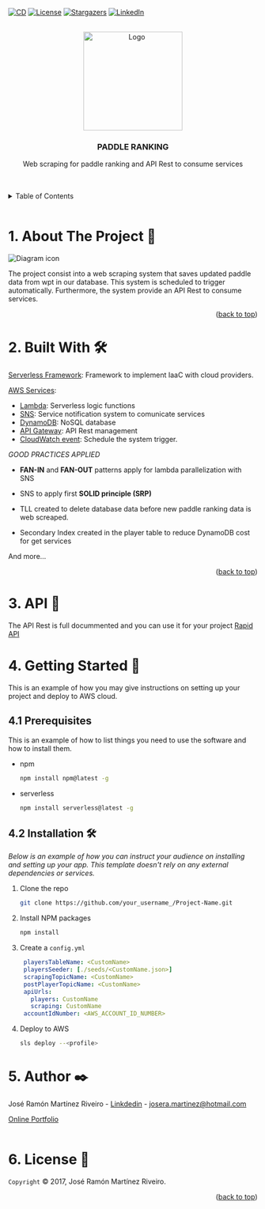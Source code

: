 <div id="top"></div>

<!-- PROJECT SHIELDS -->
[![CD][deploy-shield]][deploy-url]
[![License][license-shield]][license-url]
[![Stargazers][stars-shield]][stars-url]
[![LinkedIn][linkedin-shield]][linkedin-url]



<!-- PROJECT LOGO -->
<br />
<div align="center">
  <a href="https://github.com/othneildrew/Best-README-Template">
    <img src="https://drive.google.com/uc?export=view&id=1twqwlJ7k7Xu5C9JO9uwUjVlc5OJO109x" alt="Logo" width="200" >
  </a>

  <h3 align="center">PADDLE RANKING</h3>

  <p align="center">
    Web scraping for paddle ranking and API Rest to consume services
    <br />
    <br />
    <br />
  </p>
</div>

<!-- TABLE OF CONTENTS -->
<details>
  <summary>Table of Contents</summary>
  <ol>
    <li><a href="#about-the-project">About The Project</a></li>
    <li><a href="#built-with">Built With</a></li>
    <li><a href="#api-usage">API Usage</a></li>
    <li>
      <a href="#getting-started">Getting Started</a>
      <ul>
        <li><a href="#prerequisites">Prerequisites</a></li>
        <li><a href="#installation">Installation</a></li>
      </ul>
    </li>
    <li><a href="#author">Author</a></li>
    <li><a href="#license">License</a></li>
  </ol>
</details>

<br>

<!-- ABOUT THE PROJECT -->
# 1. About The Project 📢


 <img src="https://drive.google.com/uc?export=view&id=17ELf6JuMo1UeXZ2_fL_9pEMmUkbi3mwg" alt="Diagram icon">

</br>

The project consist into a  web scraping system that saves updated paddle data from wpt in our database. This system is scheduled to trigger automatically. Furthermore, the system provide an API Rest to consume services.

<p align="right">(<a href="#top">back to top</a>)</p>



# 2. Built With 🛠️

[Serverless Framework](https://www.serverless.com/): Framework to implement IaaC with cloud providers.

[AWS Services](https://aws.amazon.com/es/):

* [Lambda](https://aws.amazon.com/es/lambda/): Serverless logic functions
* [SNS](https://aws.amazon.com/es/sns/?whats-new-cards.sort-by=item.additionalFields.postDateTime&whats-new-cards.sort-order=desc): Service notification system to comunicate services
* [DynamoDB](https://aws.amazon.com/es/dynamodb/): NoSQL database
* [API Gateway](https://aws.amazon.com/es/api-gateway/): API Rest management
* [CloudWatch event](https://docs.aws.amazon.com/AmazonCloudWatch/latest/events/WhatIsCloudWatchEvents.html): Schedule the system trigger. 


_GOOD PRACTICES APPLIED_

* **FAN-IN** and **FAN-OUT** patterns apply for lambda parallelization with SNS

* SNS to apply first **SOLID principle (SRP)**

* TLL created to delete database data before new paddle ranking data is web screaped.

* Secondary Index created in the player table to reduce DynamoDB cost for get services
 
And more...

<p align="right">(<a href="#top">back to top</a>)</p>


# 3. API 🚀

The API Rest is full docummented and you can use it for your project [Rapid API](https://rapidapi.com/search/paddle)

# 4. Getting Started 🔧  

This is an example of how you may give instructions on setting up your project and deploy to AWS cloud.

## 4.1 Prerequisites

This is an example of how to list things you need to use the software and how to install them.
* npm
  ```sh
  npm install npm@latest -g
  ```
* serverless
  ```sh
  npm install serverless@latest -g
  ```

## 4.2 Installation 🛠️ 

_Below is an example of how you can instruct your audience on installing and setting up your app. This template doesn't rely on any external dependencies or services._

1. Clone the repo
   ```sh
   git clone https://github.com/your_username_/Project-Name.git
   ```
2. Install NPM packages
   ```sh
   npm install
   ```
3. Create a `config.yml`
   ```yml
    playersTableName: <CustomName>
    playersSeeder: [./seeds/<CustomName.json>]
    scrapingTopicName: <CustomName>
    postPlayerTopicName: <CustomName>
    apiUrls:
      players: CustomName
      scraping: CustomName
    accountIdNumber: <AWS_ACCOUNT_ID_NUMBER>
   ```

2. Deploy to AWS
   ```sh
   sls deploy --<profile>
   ```


<!-- CONTACT -->
# 5. Author ✒️

José Ramón Martínez Riveiro - [Linkdedin](https://www.linkedin.com/in/joseramonmartinezriveiro/) - josera.martinez@hotmail.com

[Online Portfolio](https://joseramonmartinez.github.io/)
</br>
<br>
<!-- LICENSE -->
# 6. License 📄
`Copyright` © 2017, José Ramón Martínez Riveiro. 


<p align="right">(<a href="#top">back to top</a>)</p>


<!-- MARKDOWN LINKS & IMAGES -->
<!-- https://www.markdownguide.org/basic-syntax/#reference-style-links -->
[deploy-shield]: https://img.shields.io/github/workflow/status/joseramonmartinez/api-padel/cd-serverless?logo=github&style=for-the-badge
[deploy-url]: https://github.com/JoseRamonMartinez/api-padel/actions/workflows/cd-serverless.yml
[stars-shield]: https://img.shields.io/github/stars/JoseRamonMartinez/api-padel.svg?style=for-the-badge
[stars-url]: https://github.com/JoseRamonMartinez/api-padel/stargazers
[license-shield]: https://img.shields.io/badge/LICENSE-COPYRIGHT-yellow?style=for-the-badge
[license-url]: https://img.shields.io/badge/LICENSE-COPYRIGHT-yellow?style=for-the-badge



[linkedin-shield]: https://img.shields.io/badge/-LinkedIn-black.svg?style=for-the-badge&logo=linkedin&colorB=555
[linkedin-url]: https://linkedin.com/in/joseramonmartinez
[product-screenshot]: images/screenshot.png
